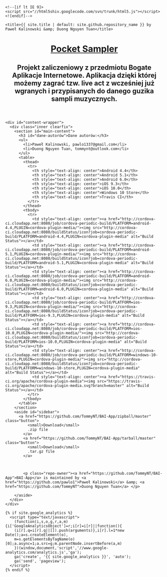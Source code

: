 <html lang="{{ site.lang | default: "en-US" }}">
  <head>
    <meta charset='utf-8'>
    <meta http-equiv="X-UA-Compatible" content="chrome=1">
    <meta name="viewport" content="width=device-width, initial-scale=1, maximum-scale=1">
    <link href='https://fonts.googleapis.com/css?family=Architects+Daughter' rel='stylesheet' type='text/css'>
    <link rel="stylesheet" href="{{ '/assets/css/style.css?v=' | append: site.github.build_revision | relative_url }}" media="screen" type="text/css">
    <link rel="stylesheet" href="{{ '/assets/css/print.css' | relative_url }}" media="print" type="text/css">

    <!--[if lt IE 9]>
    <script src="//html5shiv.googlecode.com/svn/trunk/html5.js"></script>
    <![endif]-->

    <title>{{ site.title | default: site.github.repository_name }} by Paweł Kalinowski &amp; Duong Nguyen Tuan</title>
  </head>

  <body> 
    <header>
      <div class="inner">
        <a href="https://tommynt.github.io/BAI-App/">
          <h1>Pocket Sampler</h1>
        </a>
        <h2>Projekt zaliczeniowy z przedmiotu Bogate Aplikacje Internetowe. Aplikacja dzięki której możemy zagrać tzw. live act z wcześniej już wgranych i przypisanych do danego guzika sampli muzycznych.</h2>
      </div>
    </header>

    <div id="content-wrapper">
      <div class="inner clearfix">
        <section id="main-content">
          <h3 id="dane-autorów">Dane autorów:</h3>
          <ul>
            <li>Paweł Kalinowski, pawlo1337@gmail.com</li>
            <li>Duong Nguyen Tuan, tommynt@outlook.com</li>
          </ul>
          <table>
            <thead>
              <tr>
                <th style="text-align: center">Android 4.4</th>
                <th style="text-align: center">Android 5.1</th>
                <th style="text-align: center">Android 6.0</th>
                <th style="text-align: center">iOS 9.3</th>
                <th style="text-align: center">iOS 10.0</th>
                <th style="text-align: center">Windows 10 Store</th>
                <th style="text-align: center">Travis CI</th>
              </tr>
            </thead>
            <tbody>
              <tr>
                <td style="text-align: center"><a href="http://cordova-ci.cloudapp.net:8080/job/cordova-periodic-build/PLATFORM=android-4.4,PLUGIN=cordova-plugin-media/"><img src="http://cordova-ci.cloudapp.net:8080/buildStatus/icon?job=cordova-periodic-build/PLATFORM=android-4.4,PLUGIN=cordova-plugin-media" alt="Build Status"></a></td>
                <td style="text-align: center"><a href="http://cordova-ci.cloudapp.net:8080/job/cordova-periodic-build/PLATFORM=android-5.1,PLUGIN=cordova-plugin-media/"><img src="http://cordova-ci.cloudapp.net:8080/buildStatus/icon?job=cordova-periodic-build/PLATFORM=android-5.1,PLUGIN=cordova-plugin-media" alt="Build Status"></a></td>
                <td style="text-align: center"><a href="http://cordova-ci.cloudapp.net:8080/job/cordova-periodic-build/PLATFORM=android-6.0,PLUGIN=cordova-plugin-media/"><img src="http://cordova-ci.cloudapp.net:8080/buildStatus/icon?job=cordova-periodic-build/PLATFORM=android-6.0,PLUGIN=cordova-plugin-media" alt="Build Status"></a></td>
                <td style="text-align: center"><a href="http://cordova-ci.cloudapp.net:8080/job/cordova-periodic-build/PLATFORM=ios-9.3,PLUGIN=cordova-plugin-media/"><img src="http://cordova-ci.cloudapp.net:8080/buildStatus/icon?job=cordova-periodic-build/PLATFORM=ios-9.3,PLUGIN=cordova-plugin-media" alt="Build Status"></a></td>
                <td style="text-align: center"><a href="http://cordova-ci.cloudapp.net:8080/job/cordova-periodic-build/PLATFORM=ios-10.0,PLUGIN=cordova-plugin-media/"><img src="http://cordova-ci.cloudapp.net:8080/buildStatus/icon?job=cordova-periodic-build/PLATFORM=ios-10.0,PLUGIN=cordova-plugin-media" alt="Build Status"></a></td>
                <td style="text-align: center"><a href="http://cordova-ci.cloudapp.net:8080/job/cordova-periodic-build/PLATFORM=windows-10-store,PLUGIN=cordova-plugin-media/"><img src="http://cordova-ci.cloudapp.net:8080/buildStatus/icon?job=cordova-periodic-build/PLATFORM=windows-10-store,PLUGIN=cordova-plugin-media" alt="Build Status"></a></td>
                <td style="text-align: center"><a href="https://travis-ci.org/apache/cordova-plugin-media"><img src="https://travis-ci.org/apache/cordova-plugin-media.svg?branch=master" alt="Build Status"></a></td>
              </tr>
            </tbody>
          </table>
        </section>
        <aside id="sidebar">
          <a href="https://github.com/TommyNT/BAI-App/zipball/master" class="button">
              <small>Download</small>
              .zip file
            </a>
            <a href="https://github.com/TommyNT/BAI-App/tarball/master" class="button">
              <small>Download</small>
              .tar.gz file
            </a>
          

          
            <p class="repo-owner"><a href="https://github.com/TommyNT/BAI-App">BAI-App</a> is maintained by <a href="https://github.com/pawlo1">Paweł Kalinowski</a> &amp; <a href="https://github.com/TommyNT">Duong Nguyen Tuan</a> </p>
          
        </aside>
      </div>
    </div>

    {% if site.google_analytics %}
      <script type="text/javascript">
        (function(i,s,o,g,r,a,m){i['GoogleAnalyticsObject']=r;i[r]=i[r]||function(){
        (i[r].q=i[r].q||[]).push(arguments)},i[r].l=1*new Date();a=s.createElement(o),
        m=s.getElementsByTagName(o)[0];a.async=1;a.src=g;m.parentNode.insertBefore(a,m)
        })(window,document,'script','//www.google-analytics.com/analytics.js','ga');
        ga('create', '{{ site.google_analytics }}', 'auto');
        ga('send', 'pageview');
      </script>
    {% endif %}
  </body>
</html>
